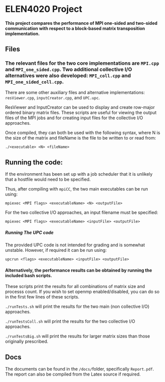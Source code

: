 # ELEN4020 Project
#### This project compares the performance of MPI one-sided and two-sided communication with respect to a block-based matrix transposition implementation.

## Files
### The relevant files for the two core implementations are `MPI.cpp` and `MPI_one_sided.cpp`. Two additional collective I/O alternatives were also developed: `MPI_coll.cpp` and `MPI_one_sided_coll.cpp`.

There are some other auxiliary files and alternative implementations: `resViewer.cpp`, `inputCreator.cpp`, and `UPC.upc`.

ResViewer and InputCreator can be used to display and create row-major ordered binary matrix files. These scripts are useful for viewing the output files of the MPI jobs and for creating input files for the collective I/O approaches.

Once compiled, they can both be used with the following syntax, where N is the size of the matrix and fileName is the file to be written to or read from:

`./<executable> <N> <fileName>`


## Running the code:

If the environment has been set up with a job scheduler that it is unlikely that a hostfile would need to be specified.

Thus, after compiling with `mpiCC`, the two main executables can be run using:

 `mpiexec <MPI flags> <executableName> <N> <outputFile>`


 For the two collective I/O approaches, an input filename must be specified:

  `mpiexec <MPI flags> <executableName> <inputFile> <outputFile>`

  ##### Running The UPC code
  The provided UPC code is not intended for grading and is somewhat unstable. However, if required it can be run using:

`upcrun <flags> <executableName> <inputFile> <outputFile>`


#### Alternatively, the performance results can be obtained by running the included bash scripts.

 These scripts print the results for all combinations of matrix size and processs count. If you wish to set openmp enabled/disabled, you can do so in the first few lines of these scripts.


`./runTests.sh` will print the results for the two main (non collective I/O) approaches.


`./runTestsColl.sh` will print the results for the two collective I/O approaches.


`./runTestsBig.sh` will print the results for larger matrix sizes than those originally prescribed.



## Docs

The documents can be found in the `/docs/`folder, specifically `Report.pdf`.
The report can also be compiled from the Latex source if required.